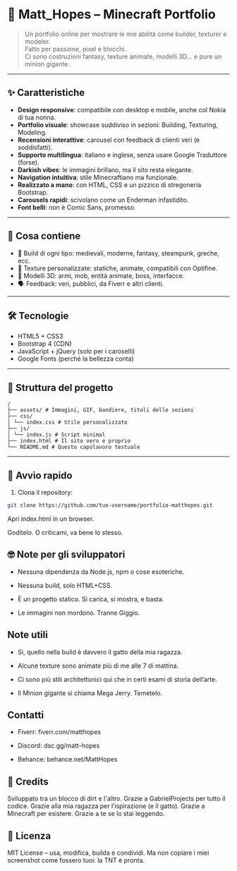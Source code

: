 # 🧱 Matt_Hopes – Minecraft Portfolio

> Un portfolio online per mostrare le mie abilità come builder, texturer e modeler.  
> Fatto per passione, pixel e blocchi.  
> Ci sono costruzioni fantasy, texture animate, modelli 3D... e pure un minion gigante.

---

## ✨ Caratteristiche

- **Design responsive**: compatibile con desktop e mobile, anche col Nokia di tua nonna.
- **Portfolio visuale**: showcase suddiviso in sezioni: Building, Texturing, Modeling.
- **Recensioni interattive**: carousel con feedback di clienti veri (e soddisfatti).
- **Supporto multilingua**: italiano e inglese, senza usare Google Traduttore (forse).
- **Darkish vibes**: le immagini brillano, ma il sito resta elegante.
- **Navigation intuitiva**: stile Minecraftiano ma funzionale. 
- **Realizzato a mano**: con HTML, CSS e un pizzico di stregoneria Bootstrap.
- **Carousels rapidi**: scivolano come un Enderman infastidito.
- **Font belli**: non è Comic Sans, promesso.

---

## 🧱 Cosa contiene

- 🏰 Build di ogni tipo: medievali, moderne, fantasy, steampunk, greche, ecc.
- 🎨 Texture personalizzate: statiche, animate, compatibili con Optifine.
- 🧊 Modelli 3D: armi, mob, entità animate, boss, interfacce.
- 🗣️ Feedback: veri, pubblici, da Fiverr e altri clienti.

---

## 🛠 Tecnologie

- HTML5 + CSS3
- Bootstrap 4 (CDN)
- JavaScript + jQuery (solo per i caroselli)
- Google Fonts (perché la bellezza conta)

---

## 📁 Struttura del progetto
```
/
├── assets/ # Immagini, GIF, bandiere, titoli delle sezioni
├── css/
│ └── index.css # Stile personalizzato
├── js/
│ └── index.js # Script minimal
├── index.html # Il sito vero e proprio
└── README.md # Questo capolavoro testuale
```

---

## 🚀 Avvio rapido

1. Clona il repository:
```bash
git clone https://github.com/tuo-username/portfolio-matthopes.git
```
Apri index.html in un browser.

Goditelo. O criticami, va bene lo stesso.

## 🤓 Note per gli sviluppatori
- Nessuna dipendenza da Node.js, npm o cose esoteriche.

- Nessuna build, solo HTML+CSS.

- È un progetto statico. Si carica, si mostra, e basta.

- Le immagini non mordono. Tranne Giggio.

## Note utili
- Sì, quello nella build è davvero il gatto della mia ragazza.

- Alcune texture sono animate più di me alle 7 di mattina.

- Ci sono più stili architettonici qui che in certi esami di storia dell’arte.

- Il Minion gigante si chiama Mega Jerry. Temetelo.

##  Contatti
- Fiverr: fiverr.com/matthopes

- Discord: dsc.gg/matt-hopes

- Behance: behance.net/MattHopes

## 📣 Credits
Sviluppato tra un blocco di dirt e l'altro.
Grazie a GabrielProjects per tutto il codice.
Grazie alla mia ragazza per l’ispirazione (e il gatto).
Grazie a Minecraft per esistere.
Grazie a te se lo stai leggendo.

## 📜 Licenza
MIT License – usa, modifica, builda e condividi.
Ma non copiare i miei screenshot come fossero tuoi: la TNT è pronta.
